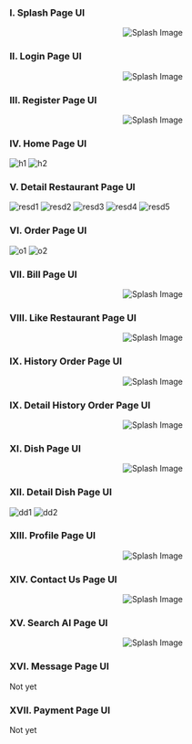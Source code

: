 ### I. Splash Page UI

<div align="center">
  <img src="https://github.com/vanvinh2k2/Capstone_2/assets/94769800/5c672703-28be-4ea0-9cd1-6cbf58d191e0" alt="Splash Image">
</div>

### II. Login Page UI

<div align="center">
  <img src="https://github.com/vanvinh2k2/Capstone_2/assets/94769800/18f7022e-b26d-41e9-8eec-d1e4ffed1547" alt="Splash Image">
</div>

### III. Register Page UI

<div align="center">
  <img src="https://github.com/vanvinh2k2/Capstone_2/assets/94769800/dfa29a92-2133-47da-a6c0-cf0296e02a7a" alt="Splash Image">
</div>

### IV. Home Page UI

![h1](https://github.com/vanvinh2k2/Capstone_2/assets/94769800/d00cd768-75fa-4c42-8ef8-bf7b28de6546)
![h2](https://github.com/vanvinh2k2/Capstone_2/assets/94769800/433c7df5-d589-4d53-9fe4-20a87dfcb19d)

### V. Detail Restaurant Page UI

![resd1](https://github.com/vanvinh2k2/Capstone_2/assets/94769800/6f78c566-2e38-48b9-aa27-f6765b321644)
![resd2](https://github.com/vanvinh2k2/Capstone_2/assets/94769800/74171eac-ac2a-4963-bb6f-ce5c997c2ab3)
![resd3](https://github.com/vanvinh2k2/Capstone_2/assets/94769800/2d8df711-2b6c-4bd2-aea3-e3f75613b63e)
![resd4](https://github.com/vanvinh2k2/Capstone_2/assets/94769800/5d4e2831-3957-4271-b18e-9ac6068e9670)
![resd5](https://github.com/vanvinh2k2/Capstone_2/assets/94769800/8b60f5cb-2cf5-4f9f-937c-2dec33cfa8b5)

### VI. Order Page UI

![o1](https://github.com/vanvinh2k2/Capstone_2/assets/94769800/0d39f0d6-d858-4e62-a4d5-3ff52e19ecc6)
![o2](https://github.com/vanvinh2k2/Capstone_2/assets/94769800/01b53512-106e-4881-8b5e-35fa73c7e19f)

### VII. Bill Page UI

<div align="center">
  <img src="https://github.com/vanvinh2k2/Capstone_2/assets/94769800/8d46c45f-362d-4f31-a003-fa63eafffa12" alt="Splash Image">
</div>

### VIII. Like Restaurant Page UI

<div align="center">
  <img src="https://github.com/vanvinh2k2/Capstone_2/assets/94769800/7d67f021-dc1f-4501-940c-75ea7c1e334c" alt="Splash Image">
</div>

### IX. History Order Page UI

<div align="center">
  <img src="https://github.com/vanvinh2k2/Capstone_2/assets/94769800/1232bf97-f2d2-4615-b599-a26dae69171f" alt="Splash Image">
</div>

### IX. Detail History Order Page UI

<div align="center">
  <img src="https://github.com/vanvinh2k2/Capstone_2/assets/94769800/23cb488c-f174-4bd5-a566-3065e43eb4b3" alt="Splash Image">
</div>

### XI. Dish Page UI

<div align="center">
  <img src="https://github.com/vanvinh2k2/Capstone_2/assets/94769800/7e49dfea-e376-4762-a93c-4d2fa43fd0e1" alt="Splash Image">
</div>

### XII. Detail Dish Page UI

![dd1](https://github.com/vanvinh2k2/Capstone_2/assets/94769800/5f130638-7626-4d8f-8a0f-7b07bcc3664a)
![dd2](https://github.com/vanvinh2k2/Capstone_2/assets/94769800/8162c5c2-9a79-4c12-b7be-d9e3a7dbec76)

### XIII. Profile Page UI

<div align="center">
  <img src="https://github.com/vanvinh2k2/Capstone_2/assets/94769800/219701d9-1c06-4f46-8b75-1e1a2a06ea11" alt="Splash Image">
</div>

### XIV. Contact Us Page UI

<div align="center">
  <img src="https://github.com/vanvinh2k2/Capstone_2/assets/94769800/f6d03d17-4e7a-461a-a8dc-6f71ad9a7074" alt="Splash Image">
</div>

### XV. Search AI Page UI

<div align="center">
  <img src="https://github.com/vanvinh2k2/Capstone_2/assets/94769800/d9cc43d2-95a4-4a58-87ef-b289dcca10ca" alt="Splash Image">
</div>

### XVI. Message Page UI

Not yet

### XVII. Payment Page UI

Not yet
